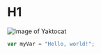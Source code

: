 # H1
![Image of Yaktocat](https://octodex.github.com/images/yaktocat.png)
``` javascript
var myVar = "Hello, world!";
```
